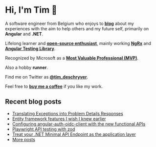 # Hi, I'm Tim 👋

A software engineer from Belgium who enjoys to **[blog](https://timdeschryver.dev/blog)** about
my experiences with the aim to help others and my future self, primarily on
**Angular** and **.NET**.

Lifelong learner and **[open-source enthusiast](https://github.com/timdeschryver)**, mainly working **[NgRx](https://ngrx.io/)** and **[Angular Testing Library](https://testing-library.com/docs/angular-testing-library/)**.

Recognized by Microsoft as a **[Most Valuable Professional (MVP)](https://mvp.microsoft.com/en-us/PublicProfile/5004452?fullName=Tim%20Deschryver)**.

Also a hobby **runner**.

Find me on Twitter as **[@tim_deschryver](https://timdeschryver.dev/twitter)**.

Feel free to **[buy me a coffee](https://ko-fi.com/timdeschryver)** if you like my work.

<!-- prettier-ignore-start -->
<!-- BLOG:START -->

## Recent blog posts

- [Translating Exceptions into Problem Details Responses](https://timdeschryver.dev/blog/translating-exceptions-into-problem-details-responses)
- [Entity framework features I wish I knew earlier](https://timdeschryver.dev/blog/entity-framework-features-i-wish-i-knew-earlier)
- [Configuring angular-auth-oidc-client with the new functional APIs](https://timdeschryver.dev/blog/configuring-angular-auth-oidc-client-with-the-new-functional-apis)
- [Playwright API testing with zod](https://timdeschryver.dev/blog/playwright-api-testing-with-zod)
- [Treat your .NET Minimal API Endpoint as the application layer](https://timdeschryver.dev/blog/treat-your-net-minimal-api-endpoint-as-the-application-layer)
- [More posts](https://timdeschryver.dev/blog)

<!-- BLOG:END -->
<!-- prettier-ignore-end -->

